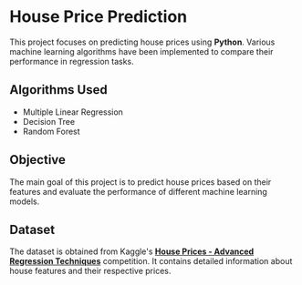 # House Price Prediction

This project focuses on predicting house prices using **Python**. Various machine learning algorithms have been implemented to compare their performance in regression tasks.

## Algorithms Used
- Multiple Linear Regression
- Decision Tree
- Random Forest

## Objective
The main goal of this project is to predict house prices based on their features and evaluate the performance of different machine learning models.

## Dataset
The dataset is obtained from Kaggle's **[House Prices - Advanced Regression Techniques](https://www.kaggle.com/competitions/house-prices-advanced-regression-techniques)** competition. It contains detailed information about house features and their respective prices.
